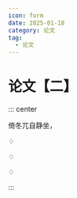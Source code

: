 ```yaml
---
icon: form
date: 2025-01-18
category: 论文
tag:
  - 论文
---
```


# 论文【二】

::: center

倚冬兀自静坐，

♢

♢


♢


:::
